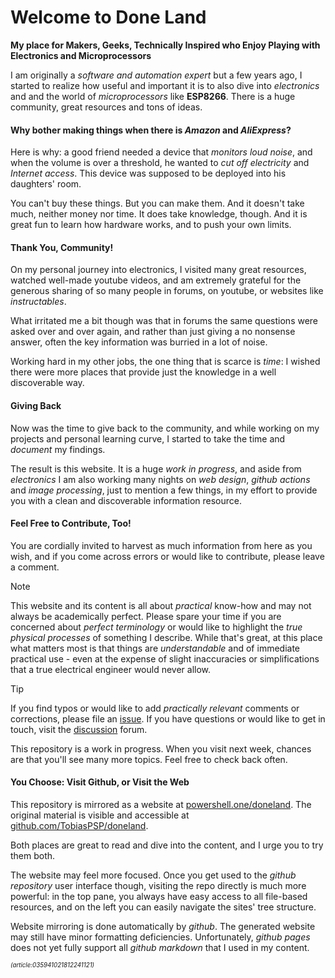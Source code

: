 ﻿# Welcome to **Done Land** 

**My place for Makers, Geeks, Technically Inspired who Enjoy Playing with Electronics and Microprocessors**

I am originally a *software and automation expert* but a few years ago, I started to realize how useful and important it is to also dive into *electronics* and and the world of *microprocessors* like **ESP8266**. There is a huge community, great resources and tons of ideas. 

#### Why bother making things when there is *Amazon* and *AliExpress*?

Here is why: a good friend needed a device that *monitors loud noise*, and when the volume is over a threshold, he wanted to *cut off electricity* and *Internet access*. This device was supposed to be deployed into his daughters' room. 

You can't buy these things. But you can make them. And it doesn't take much, neither money nor time. It does take knowledge, though. And it is great fun to learn how hardware works, and to push your own limits.

#### Thank You, Community!

On my personal journey into electronics, I visited many great resources, watched well-made youtube videos, and am extremely grateful for the generous sharing of so many people in forums, on youtube, or websites like *instructables*.

What irritated me a bit though was that in forums the same questions were asked over and over again, and rather than just giving a no nonsense answer, often the key information was burried in a lot of noise.

Working hard in my other jobs, the one thing that is scarce is *time*: I wished there were more places that provide just the knowledge in a well discoverable way. 

#### Giving Back

Now was the time to give back to the community, and while working on my projects and personal learning curve, I started to take the time and *document* my findings. 

The result is this website. It is a huge *work in progress*, and aside from *electronics* I am also working many nights on *web design*, *github actions* and *image processing*, just to mention a few things, in my effort to provide you with a clean and discoverable information resource. 


#### Feel Free to Contribute, Too!

You are cordially invited to harvest as much information from here as you wish, and if you come across errors or would like to contribute, please leave a comment.

> [!NOTE]
> This website and its content is all about *practical* know-how and may not always be academically perfect. Please spare your time if you are concerned about *perfect terminology* or would like to highlight the *true physical processes* of something I describe. While that's great, at this place what matters most is that things are *understandable* and of immediate practical use - even at the expense of slight inaccuracies or simplifications that a true electrical engineer would never allow.  

> [!TIP]
> If you find typos or would like to add *practically relevant* comments or corrections, please file an [issue](https://github.com/TobiasPSP/doneland/issues). If you have questions or would like to get in touch, visit the [discussion](https://github.com/TobiasPSP/doneland/discussions) forum.
>
> This repository is a work in progress. When you visit next week, chances are that you'll see many more topics. Feel free to check back often.

#### You Choose: Visit Github, or Visit the Web
This repository is mirrored as a website at [powershell.one/doneland](https://powershell.one/doneland/). The original material is visible and accessible at [github.com/TobiasPSP/doneland](https://github.com/TobiasPSP/doneland).

Both places are great to read and dive into the content, and I urge you to try them both.

The website may feel more focused. Once you get used to the *github repository* user interface though, visiting the repo directly is much more powerful: in the top pane, you always have easy access to all file-based resources, and on the left you can easily navigate the sites' tree structure.

Website mirroring is done automatically by *github*. The generated website may still have minor formatting deficiencies. Unfortunately, *github pages* does not yet fully support all *github markdown* that I used in my content.

<sup><sub>*(article:035941021812241121)*</sub></sup>
